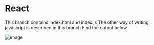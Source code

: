 # React

This branch contains index.html and index.js
The other way of writing javascript is described in this branch
Find the output below

![image](https://github.com/PrasadGinnarapu/React/assets/85863070/34a3470e-0b0b-4615-9ccb-4658c08fdbd5)
